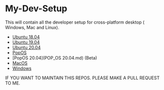 # My-Dev-Setup

This will contain all the developer setup for cross-platform desktop ( Windows, Mac and Linux).

- [Ubuntu 18.04](Ubuntu1804.md)
- [Ubuntu 19.04](Ubuntu1904.md)
- [Ubuntu 20.04](Ubuntu2004.md)
- [PopOS](POP_OS.md)
- [PopOS 20.04](POP_OS 20.04.md) (Beta)
- [MacOS](MACOS.md)
- [Windows](WINDOWS.md)

IF YOU WANT TO MAINTAIN THIS REPOS. PLEASE MAKE A PULL REQUEST TO ME.
